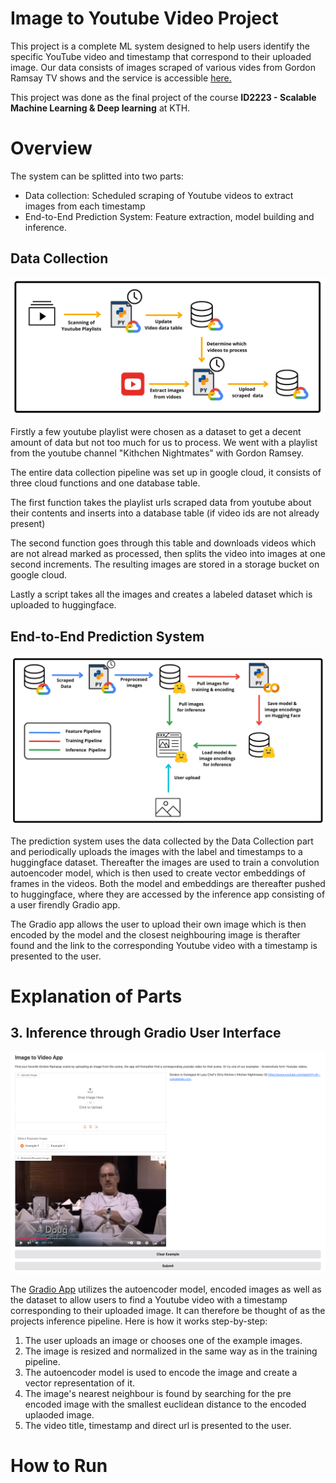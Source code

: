 # Image to Youtube Video Project
This project is a complete ML system designed to help users identify the specific YouTube video and timestamp that correspond to their uploaded image. 
Our data consists of images scraped of various vides from Gordon Ramsay TV shows and the service is accessible [here.](https://huggingface.co/spaces/eybro/image_video_timestamp)

This project was done as the final project of the course **ID2223 - Scalable Machine Learning & Deep learning** at KTH.
# Overview

The system can be splitted into two parts:
* Data collection: Scheduled scraping of Youtube videos to extract images from each timestamp
* End-to-End Prediction System: Feature extraction, model building and inference.

## **Data Collection**
![Architecture of Data collection](report_images/Data.png)

Firstly a few youtube playlist were chosen as a dataset to get a decent amount of data 
but not too much for us to process. We went with a playlist from the youtube channel "Kithchen Nightmates" with
Gordon Ramsey.

The entire data collection pipeline was set up in google cloud, it consists of three cloud
functions and one database table.

The first function takes the playlist urls scraped data from youtube about their contents
and inserts into a database table (if video ids are not already present)

The second function goes through this table and downloads videos which are not alread
marked as processed, then splits the video into images at one second increments. The resulting
images are stored in a storage bucket on google cloud.

Lastly a script takes all the images and creates a labeled dataset which is uploaded to huggingface.


## **End-to-End Prediction System**
![Architecture of ML system](report_images/ML.png)

The prediction system uses the data collected by the Data Collection part and periodically uploads the images with the label and timestamps to a huggingface dataset. Thereafter the images are used to train a convolution autoencoder model, which is then used to create vector embeddings of frames in the videos. Both the model and embeddings are thereafter pushed to huggingface, where they are accessed by the inference app consisting of a user firendly Gradio app. 

The Gradio app allows the user to upload their own image which is then encoded by the model and the closest neighbouring image is therafter found and the link to the corresponding Youtube video with a timestamp is presented to the user. 

# Explanation of Parts
## 3. Inference through Gradio User Interface
![Gradio App](report_images/Gradio.png)

The [Gradio App](https://huggingface.co/spaces/eybro/image_video_timestamp) utilizes the autoencoder model, encoded images as well as the dataset to allow users to find a Youtube video with a timestamp corresponding to their uploaded image. It can therefore be thought of as the projects inference pipeline. Here is how it works step-by-step:
1. The user uploads an image or chooses one of the example images.
2. The image is resized and normalized in the same way as in the training pipeline.
3. The autoencoder model is used to encode the image and create a vector representation of it.
4. The image's nearest neighbour is found by searching for the pre encoded image with the smallest euclidean distance to the encoded uplaoded image.
5. The video title, timestamp and direct url is presented to the user.

# How to Run

